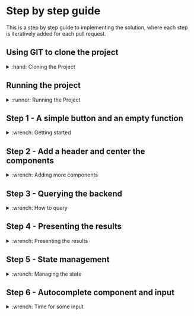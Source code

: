 # Step by step guide
This is a step by step guide to implementing the solution, where each step is iteratively added for each pull request. 

## Using GIT to clone the project
<details>
  <summary>:hand: Cloning the Project</summary>


<br>First we need to open up a terminal, then navigate to where we want to store the project. In this example, we'll store it in the Documents folder. 

<details>
  <summary>:pushpin:Windows</summary>

  First open up the file explorer and navigate to where you want to store the project. On the top of the file explorer, you'll see a path such as `C:/Users/Username/Documents` Click this with your mouse and copy the text.

  Now, open up a command line window, you can do this by pressing the start button, write in `cmd` and press enter when the search is finished.

  When the command line window is open, write `cd "C:/Users/Username/Documents"` The path can be pasted in using `Ctrl-V` assuming you copied it earlier. 
  
</details>

<details>
  <summary>:pushpin:MacOS</summary>


First, open up a terminal, you can do this by using Spotlight, which is the magnifying glass on the top right corner of your screen, write in `terminal` and press enter when the search is finished.

  When the terminal is open, write `cd ~/Documents` 

</details>

Now we want to clone the project using git. This can be done using the `git clone` command with a url to the git repository. In github this can be found by pressing the green `Code` button on the repository page, and it should show the link in the popup box. We'll include it in the command here you simplify things.

Use the following command 

```
git clone https://github.com/Markusdreyer/react-workshop.git
```
</details>


## Running the project
<details>
  <summary>:runner: Running the Project</summary><br>


  First off, we want to start up the project, this allows us to immediately see changes and updates in the web browser as we write out code.

  Now we should still have the terminal or command line window open. So, we need to navigate into the project folder. This can be done by writing

  ```
  cd react-workshop
  ```

  Now the first command you want to run is `npm install` this will install all dependencies for the project, when it is finished, you can write in `npm start`, this will start the project, and open up the web browser.

  Now with the web-app running, it will update as soon as you save file after having written new code, this is done by pressing `CTRL-S` for windows pcs or `Command-S` for macs.

</details>


## Step 1 - A simple button and an empty function
<details>
  <summary>:wrench: Getting started</summary><br>


  In this project we'll be using a component library named Material-UI, it provides us with ready made components, such as buttons, text fields and much much more. There are many such libaries available, and there's usually no need to re-invent the wheel and create buttons and other components entirely from scratch. So, with that out of the way, we'll move onto the first step.

  The first step is going to be to just add a simple button with the label "Get Recipe". This needs to be placed within the `return` statement in the `App.tsx`-file. A button can be added using the following.


  ```js
  <Button>MyLabel</Button>
  ```
  

  The next step is to add an empty function. A function is coded like this, but unlike the Button, it should be placed outside the return statement. Lets name the function getRecipe so it is clear what it is supposed to do.


  ```ts
  const myFunction = () => {
      console.log("Hello world");
    }
  ```

  Now, we want to combine the two, and make the button call/use the function when it is clicked. And this button component has an onClick parameter, see if you can find out how to use this.

  _Note: The button can be stylized in many ways. Take a look at the documentation here for an overview: https://mui.com/material-ui/react-button/_



  <details>
    <summary>:sparkles:Show solution:sparkles:</summary>

  ```ts
    import Button from '@mui/material/Button';

    function App() {

        const getRecipe = () => {
                console.log("Hello world")
            }

        return (
            <Button onClick={() => getRecipe()}>Get Recipe</Button>
        );
    }

    export default App;
  ```
  </details>

  Now you might be wondering what the console is. The console is a debugging tool that provides a way to view messages, inspect values, and run JavaScript code directly in a web browser or in other JavaScript environments such as Node.js.

  In web development, the console is usually accessed using the JavaScript console object, which is built into the browser's developer tools. You can open the console in most modern browsers by pressing `F12` or by right-clicking on a web page and selecting `Inspect Element`. The console appears as a separate panel within the developer tools.

  Once the console is open, you can use it to view output from your JavaScript code, check the values of variables, and run code directly in the console. This is useful for testing and debugging your code, as well as for exploring the behavior of JavaScript and the web platform.
  Try using it now to see what happens when you click the button on your website.

</details>

## Step 2 - Add a header and center the components
<details>
  <summary>:wrench: Adding more components</summary>

  <br>Now that we have our simple button, we want to add a header, a text at the top of the page, for example "`Your Name`'s Magic Cookbok". 
  Components in react can however only return one main parent element. A parent element is an HTML-like element that contains one or more child elements. The child elements are nested within the parent element and are considered to be a part of the parent element.

  For example:

  ```ts
  return (
          <>
            <p> I am a child '<>' </p>
            <p> I am another child of '<>'</p>
          </>
        );

  ```

  In this example, div is the parent element, and the two p elements are child elements. The parent element div contains and wraps around the two child elements.

  Now, you can go ahead and add a parent element which wraps around our existing button.

<details>
    <summary>:sparkles:Show solution:sparkles:</summary>


  ```tsx
    return (
        <>
          <Button onClick={() => getRecipe()}>Get Recipe</Button>
        </>
      );
  ```
</details>


  The next step is to add the header, usually we could just add some text above the button, or use existing html elements such as `<h1> <h2>` etc. but we want to customize this a bit more later on and use more of the existing material-ui components. So we're going to use the `<Box>` component

  ```ts
  <Box>This is some text</Box>

  ```

Now lets combine this, add the `<Box>` element with the text `YourName's Magic Cookbook` and wrap the `<Box>` and the `<Button>` elements in a parent element

<details>
    <summary>:sparkles:Show solution:sparkles:</summary>


  ```ts
    return (
      <>
        YourName's Magic Cookbook
        <Button onClick={() => getRecipe()}>Get Recipe</Button>
      </>
      );
  ```
</details>
  
All right, now we've finished adding the header! Next step, we'll start having the button do something.

</details>



</details>


</details>

## Step 3 - Querying the backend
<details>
  <summary>:wrench: How to query </summary>
  
Let's get our React-app underway by implementing fetching logic in our app. JavaScript has a "Fetch" API that provides a global fetch() method that provides an easy, logical way to fetch resources across the network.

A basic fetch request is really simple to set up. Have a look at the following code:

```ts
fetch('http://example.com/api')
  .then((response) => response.json())
  .then((data) => console.log(data));
```

Here we are performing a request to an API at 'http://example.com/api' and printing the response to the console. The simplest use of fetch() takes one argument — the path to the resource you want to fetch — and does not directly return the JSON response body but instead returns a promise that resolves with a Response object.

This request is nice, but it is lacking one key feature: the request body. Also, this request is a simple GET request, when performing HTTP requests with a request body, a POST request is used, so we need to change that as well. Here is an example:

```ts
fetch("http://example.com/api", {
      method: "POST",
      body: requestBody,
    })
      .then((response) => response.json())
      .then((data) => console.log(data));
```

### Encapsulating the fetch request
Let's encapsulate this request into the `getRecipe` function we already made:

```ts
//The async keyword allows us to to use "await" to perform asynchronous operations, such as communicating with the backend
const getRecipe = async () => {
    //Hardcoded list of ingredients. We'll come back to this later, but we need some data to work with for now.
    const requestBody = JSON.stringify({
        ingredients: [
            "tomato", 
            "mozzarella", 
            "basil", 
            "chiocciole pasta", 
            "olive oil"
        ]
    })
    await fetch("http://localhost:8000/recipes", {
      method: "POST",
      headers: { //We also need to tell what kind of data we're sending
        "Content-Type": "application/json",
      },
      body: requestBody,
    })
      .then((response) => response.json())
      .then((data) => console.log(data));
  }
```

### Adding the function to our app
Now try adding this in your App.tsx file, and check the console output after trying to click the button (It might take a few seconds-half a minute before you get a result, depending on the server!)
  
<details>
  <summary>:sparkles:Show solution:sparkles:</summary>
  
  
```ts
import { Box } from '@mui/material';
import Button from '@mui/material/Button';

function App() {
  
  const getRecipe = async () => {
    const requestBody = JSON.stringify({ingredients: ["tomato", "mozzarella", "basil", "chiocciole pasta", "olive oil"]})
    await fetch("http://localhost:8000/recipes", {
      method: "POST",
      headers: {
        "Content-Type": "application/json",
      },
      body: requestBody,
    })
      .then((response) => response.json())
      .then((data) => console.log(data));
  }
  
  return (
      <>
          <Box>YourName's Magic Cookbook</Box>
          <Button onClick={() => getRecipe()}>Get Recipe</Button>
      </>
  );
}
export default App;
```

</details>
</details>
    
## Step 4 - Presenting the results
<details>
  <summary>:wrench: Presenting the results </summary>

Now we want to create a new component for recipe related things. 
  
First, create a folder named `components` under the `src` folder. If you're using Visual Studio Code, you can right click the `src` directory and click create new folder and name this components. Now right click the `components` folder and click create new file, lets name this new file Recipe.tsx 

Next up, we'll have a look at how the data in the recipe is structured.

```ts
{
    "title": "Caprese Pasta",
    "description": "A delicious and simple pasta dish featuring the classic Italian flavors of tomato, mozzarella, and basil.",
    "ingredients": [
        "2 cups of cherry tomatoes, halved",
        "1 cup of mozzarella, cubed",
        "1/4 cup of fresh basil, chopped",
        "250 grams of chiocciole pasta",
        "3 tablespoons of olive oil"
    ],
    "steps": [
        "Bring a large pot of salted water to a boil.",
        "Add the chiocciole pasta and cook for 8-10 minutes, or until al dente.",
        "Drain the pasta and set aside.",
        "In a large bowl, combine the halved tomatoes, cubed mozzarella, and chopped basil.",
        "Add the cooked pasta to the bowl and mix to combine.",
        "Drizzle the olive oil over the pasta and mix until all the ingredients are evenly coated.",
        "Serve the pasta warm or cold."
    ]
}
```

We can see here that we're dealing with a structure such as this
  
```ts
title: string,
description: string,
ingredients: string[] 
steps: string[]
```
  
So to be able to use a state for multiple fields, we usually have to use a state object structure. Now, we're going to use this object structure in multiple components, in both our App.tsx and our Recipe.tsx components. When we need to use it in several places, or it is a larger object structure it is often helpful to create an interface that defines the structure. See an example of an interface below.
  
```ts
interface interfaceName{
  propertyName1: propertyType1
  propertyName2: propertyType2
}
  
To use this interface in other components, we usually have to add an export before the interface, e.g.
  
export interface InterfaceName {
  ....
}
  
```

Now, go ahead and try creating an interface for the recipe, lets name it RecipeData
  
<details>
  <summary>:sparkles:Show solution:sparkles:</summary>
  
```ts
export interface RecipeData{
  title: string
  description: string
  ingredients: string[]
  steps: string[]
}
```
  
</details>
  
Next up, we'll create the actual component! Lets start with something along these lines
  
```ts
import { Box } from "@mui/material";

function Recipe(){
    return (
        <Box>
          "text"
        </Box>
    )
}
```
  
Now, we need this Recipe component to actually receive RecipeData, it does this through the use of something called `props`. In React, `props` (short for "properties") is a way to pass data from a parent component to its child components. Props are used to customize the behavior and render of a component by providing it with external data.

See the example below to see how a prop is received by a component.
  
```ts
function MyTitleFunction(props: {title: string){
  <Box>
    {props.title}
  </Box>
}

```
  
This works slightly different when using an interface for the prop, as all the types and property names are already defined. So when using an interface it might look a bit like this

```ts
interface MyTitleInterface{
  title: string
}
  
function MyTitleFunction(props: MyTitleInterface){
  <Box>
    {props.title}
  </Box>
}
```
  
So, now you can try to make use of the RecipeData interface and pass this as a prop to your Recipe component.
  
<details>
  <summary>:sparkles:Show solution:sparkles:</summary>
  
```ts
import { Box } from "@mui/material";

export interface RecipeData{
    title: string
    description: string
    ingredients: string[]
    steps: string[]
}

function Recipe(props: RecipeData){
    return (
        <Box>
            {props.title}
        </Box>
    )
}
```
</details>

Right, now we want to make use of all the properties that are passed in, this is simple for the single string properties, but requires some mapping when it comes to Lists or Arrays, e.g. when we have multiple ingredients or steps. So lets take a look at an example of how to map a list of strings.
  
```ts
Lets say we have this list of names
  
const names: [NameData] = [{firstName: "Jack", lastName: "Syvertsen"}]

interface NameData {
  firstName: string,
  lastName: string
}

  
function UnorderedNameComponent(props: names){
  return(
    <Box>
        <ul>
            {props.names.map((element, index) => (
                <li key={index}>
                    {element}
                </li>
            ))}
        </ul>
    </Box>
  )
}
  
```

So there's a few things happening here. The `<ul>` element in HTML stands for "Unordered List". It is used to create a list of items, where the order of the items does not matter. The items in an unordered list are usually represented by bullet points.

The `<ul>` element is used in conjunction with the `<li>` element, which stands for "List Item". Each item in the list is contained within an `<li>` element, and multiple `<li>` elements are grouped within the `<ul>` element.
  
The code in the example creates an unordered list `<ul>` and uses the map method to render a list of items based on an array of names passed as a prop to the component. The map method is used to iterate over the array and render a `<li>` for each element, with the text content being the element and the key being the index of the element in the array.
  
It might sound a bit more complex than it is, in short the list is meant to show a set of names, and it is displayed as a bullet-point list, where each name is a separate item on the list.
  
Now, you can go ahead and try to implement the Recipe function in its entirety. What we want is something that ends up looking like this
  
![Recipe Component Image](./images/recipecomponent.png)
  
To test your solution you can use this example data
  
```ts
const ExampleRecipeData = {
    
  title: "Caprese Pasta",
  description: "A delicious and simple pasta dish featuring the classic Italian flavors of tomato, mozzarella, and basil.",
  ingredients: [
      "2 cups of cherry tomatoes, halved",
      "1 cup of mozzarella, cubed",
      "1/4 cup of fresh basil, chopped",
      "250 grams of chiocciole pasta",
      "3 tablespoons of olive oil"
  ],
  steps: [
      "Bring a large pot of salted water to a boil.",
      "Add the chiocciole pasta and cook for 8-10 minutes, or until al dente.",
      "Drain the pasta and set aside.",
      "In a large bowl, combine the halved tomatoes, cubed mozzarella, and chopped basil.",
      "Add the cooked pasta to the bowl and mix to combine.",
      "Drizzle the olive oil over the pasta and mix until all the ingredients are evenly coated.",
      "Serve the pasta warm or cold."
  ]
  
}
 
```

<details>
  <summary>:sparkles:Show solution:sparkles:</summary>
  
```ts
import { Box } from "@mui/material";

export interface RecipeData{
    title: string
    description: string
    ingredients: string[]
    steps: string[]
}

function Recipe(props: RecipeData){
    return (
        <Box>
            <Box>
                {props.title}
            </Box>
            <Box>
                {props.description}
            </Box>
            <Box>
                <ul>
                    {props.ingredients.map((element, index) => (
                        <li key={index}>
                            {element}
                        </li>
                    ))}
                </ul>
            </Box>
            <Box>
                <ul>
                    {props.steps.map((element, index) => (
                        <li key={index}>
                            {element}
                        </li>
                    ))}
                </ul>
            </Box>
        </Box>
    )
}
  
export default Recipe;
    
```
</details>

</details>
  
## Step 5 - State management
<details>
  <summary>:wrench: Managing the state</summary>
  
<br> In React, "state" is a way to store and manage component-level data that affects the behavior and render of a component. It is an object that holds data that can change over time, and it is an essential part of building dynamic and interactive user interfaces. It might sound a bit complicated, but it's actually not that hard to use. So lets get going with an example
  
```ts
function Counter() {
  const [counter, setCounter] = useState(0);
  
  return (
    <>
      {counter}
      <Button onClick={setCounter(counter + 1)}>Count</Button>
    </>
  )
}
```
  
<br>Now, in this example we have the state `counter`, and a setter for this state named `setCounter`. The `counter` is initialized using `useState(0)` which initializes the state with the value 0. 

So in the browser, this would show the number 0, and a button labeled Count, and each click of the button would set a new state, this state is based on the previous state and adds 1 to this. And as it is a state, React knows that it should update the render (what is shown) when the value changes. 

What we want in our application is to have a recipe state. Lets see an example of how this can look

```ts
import { useState } from 'react';
import { RecipeData } from './components/Recipe'
  
function App() {
  const [recipe, setRecipe] = useState({} as RecipeData)
}
```
  
Try adding this to your code in the `App.tsx` file now.
  
Next up we want to actually set the recipe state when we get some data back from pressing the button, instead of just logging it to the console. See if you can figure out how to do this.
  
<details>
  <summary>:sparkles:Show solution:sparkles:</summary>
  
```ts
import { Box } from '@mui/material';
import Button from '@mui/material/Button';
import { RecipeData } from './components/Recipe';
import { useState } from 'react';

function App() {
  const [recipe, setRecipe] = useState({} as RecipeData)
  
  const getRecipe = async () => {
    const requestBody = JSON.stringify({ingredients: ["tomato", "mozzarella", "basil", "chiocciole pasta", "olive oil"]})
    await fetch("http://localhost:8000/recipes", {
      method: "POST",
      headers: {
        "Content-Type": "application/json",
      },
      body: requestBody,
    })
      .then((response) => response.json())
      .then((data) => setRecipe(data));
  }
  
  return (
      <>
          <Box>YourName's Magic Cookbook</Box>
          <Button onClick={() => getRecipe()}>Get Recipe</Button>
      </>
  );
}
export default App;
    
```
</details>
  
So, next we want to use the actual recipe data! Lets use our Recipe component and pass the needed props to it. The component can be used like this
  
```ts
  <Recipe title={recipe.title} description={recipe.description}....../>
  
  Notice that we are writing this as <Recipe ... /> instead of <Recipe ...></Recipe>
  This is just a simplification and can make the code cleaner and easier to read when no props are passed 
```
  
Now try implementing this yourself!
  
<details>
  <summary>:sparkles:Show solution:sparkles:</summary>
  
```ts
import { Box } from '@mui/material';
import Button from '@mui/material/Button';
import Recipe, { RecipeData } from './components/Recipe';
import { useState } from 'react';

function App() {
  const [recipe, setRecipe] = useState({} as RecipeData)
  
  const getRecipe = async () => {
    const requestBody = JSON.stringify({ingredients: ["tomato", "mozzarella", "basil", "chiocciole pasta", "olive oil"]})
    await fetch("http://localhost:8000/recipes", {
      method: "POST",
      headers: {
        "Content-Type": "application/json",
      },
      body: requestBody,
    })
      .then((response) => response.json())
      .then((data) => setRecipe(data));
  }
  
  return (
      <>
          <Box>YourName's Magic Cookbook</Box>
          <Button onClick={() => getRecipe()}>Get Recipe</Button>
          <Recipe title={recipe.title} description={recipe.description} ingredients={recipe.ingredients} steps={recipe.steps}/>
      </>
  );
}
export default App;
```
  
</details>
  
Now you might notice nothing is showing up in the browser anymore, this is due to the Recipe receiving null values, as the title, description and so on haven't been initialized. We'll sort this out by using something called conditional rendering, which is basically an `if` statement.
  
```ts
  {recipe.title && <Recipe ......./>}
  
  In essence this means 
  
  if (recipe.title != null){
    return <Recipe ......></Recipe>
  }
```

<details>
  <summary>:sparkles:Show solution:sparkles:</summary>
  
```ts
import { Box } from '@mui/material';
import Button from '@mui/material/Button';
import Recipe, { RecipeData } from './components/Recipe';
import { useState } from 'react';

function App() {
  const [recipe, setRecipe] = useState({} as RecipeData)
  
  const getRecipe = async () => {
    const requestBody = JSON.stringify({ingredients: ["tomato", "mozzarella", "basil", "chiocciole pasta", "olive oil"]})
    await fetch("http://localhost:8000/recipes", {
      method: "POST",
      headers: {
        "Content-Type": "application/json",
      },
      body: requestBody,
    })
      .then((response) => response.json())
      .then((data) => setRecipe(data));
  }
  
  return (
      <>
          <Box>YourName's Magic Cookbook</Box>
          <Button onClick={() => getRecipe()}>Get Recipe</Button>
          {recipe.title && 
            <Recipe 
              title={recipe.title} 
              description={recipe.description} 
              ingredients={recipe.ingredients} 
              steps={recipe.steps}
            />
          }
      </>
  );
}
export default App;

```
  
</details>

Perfect, now you've learned a little bit about state management as well! Next up, we'll add a new component with inputs, and another state to change the ingredients we're using.
  
</details>
  
## Step 6 - Autocomplete component and input
<details>
  <summary>:wrench: Time for some input </summary>
  
<br> So now we're finally going to add some more interactivity by using an autocomplete component! 
We won't go into details regarding the Autocomplete component, and will focus only on what we need to use. You can see an example of how it can be used below

```ts
<Autocomplete 
  multiple // Allows you to select multiple items
  filterSelectedOptions // Filters out selected items
  disableCloseOnSelect // Prevents closing the dropdown menu on selecting an item
  options={["tomato", "mozarella"]} // The options shown in the dropdown menu
  onChange={(event: any, newValue: string[]) => { // Handles changes, allowing you to set a state with the new values
    setIngredients(newValue); // Here we're using a [ingredient, setIngredient] = useState([""]) state
  }}
  renderInput={(params) => (
    <TextField {...params} label="Ingredients" /> // The input field, showing what you type if you're using the built in search function
  )
}/>
```

  
  
</details>
